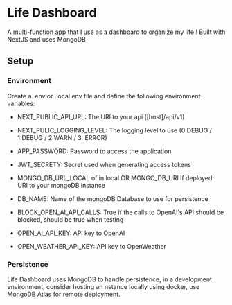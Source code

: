 # Life Dashboard
A multi-function app that I use as a dashboard to organize my life ! Built with NextJS and uses MongoDB
## Setup
### Environment
Create a .env or .local.env file and define the following environment variables:

- NEXT_PUBLIC_API_URL: The URl to your api ([host]/api/v1)
- NEXT_PULIC_LOGGING_LEVEL: The logging level to use (0:DEBUG / 1:DEBUG / 2:WARN / 3: ERROR)

- APP_PASSWORD: Password to access the application
- JWT_SECRETY: Secret used when generating access tokens

- MONGO_DB_URL_LOCAL of in local OR MONGO_DB_URI if deployed: URI to your mongoDB instance
- DB_NAME: Name of the mongoDB Database to use for persistence

- BLOCK_OPEN_AI_API_CALLS: True if the calls to OpenAI's API should be blocked, should be true when testing
- OPEN_AI_API_KEY: API key to OpenAI
- OPEN_WEATHER_API_KEY: API key to OpenWeather

### Persistence
Life Dashboard uses MongoDB to handle persistence, in a development environment, consider hosting an nstance locally using docker, use MongoDB Atlas for remote deployment.

